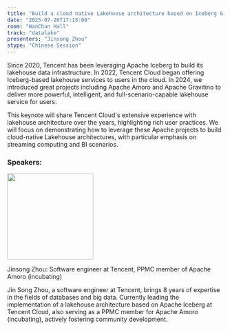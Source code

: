```yaml
---
title: "Build a cloud native Lakehouse architecture based on Iceberg & Amoro & Gravitino in Tencent Cloud"
date: "2025-07-26T17:15:00"
room: "WanChun Hall"
track: "datalake"
presenters: "Jinsong Zhou"
stype: "Chinese Session"
---
```


Since 2020, Tencent has been leveraging Apache Iceberg to build its lakehouse data infrastructure. In 2022, Tencent Cloud began offering Iceberg-based lakehouse services to users in the cloud. In 2024, we introduced great projects including Apache Amoro and Apache Gravitino to deliver more powerful, intelligent, and full-scenario-capable lakehouse service for users.

This keynote will share Tencent Cloud's extensive experience with lakehouse architecture over the years, highlighting rich user practices. We will focus on demonstrating how to leverage these Apache projects to build cloud-native Lakehouse architectures, with particular emphasis on streaming computing and BI scenarios.

### Speakers:


<img src="https://sessionize.com/image/427b-400o400o1-XCDWSeV9FXWG42HjVudX9.jpg" width="200" /><br/>

Jinsong Zhou: Software engineer at Tencent, PPMC member of Apache Amoro (incubating)

Jin Song Zhou, a software engineer at Tencent, brings 8 years of expertise in the fields of databases and big data. Currently leading the implementation of a lakehouse architecture based on Apache Iceberg at Tencent Cloud, also serving as a PPMC member for Apache Amoro (incubating), actively fostering community development.